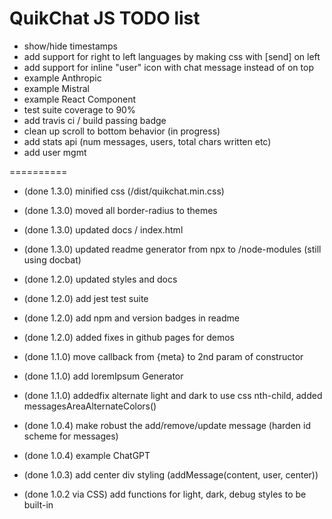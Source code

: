 # QuikChat JS TODO list

* show/hide timestamps
* add support for right to left languages by making css with [send] on left
* add support for inline "user" icon with chat message instead of on top
* example Anthropic
* example Mistral
* example React Component
* test suite coverage to 90%
* add travis ci / build passing badge 
* clean up scroll to bottom behavior (in progress)
* add stats api (num messages, users, total chars written etc)
* add user mgmt

==========

* (done 1.3.0) minified css (/dist/quikchat.min.css)
* (done 1.3.0) moved all border-radius to themes
* (done 1.3.0) updated docs / index.html
* (done 1.3.0) updated readme generator from npx to /node-modules (still using docbat)

* (done 1.2.0) updated styles and docs
* (done 1.2.0) add jest test suite
* (done 1.2.0) add npm and version badges in readme
* (done 1.2.0) added fixes in github pages for demos

* (done 1.1.0) move callback from {meta} to 2nd param of constructor
* (done 1.1.0) add loremIpsum Generator
* (done 1.1.0) addedfix alternate light and dark to use css nth-child, added messagesAreaAlternateColors()

* (done 1.0.4) make robust the add/remove/update message (harden id scheme for messages)
* (done 1.0.4) example ChatGPT

* (done 1.0.3) add center div styling (addMessage(content, user, center))
* (done 1.0.2 via CSS) add functions for light, dark, debug styles to be built-in




